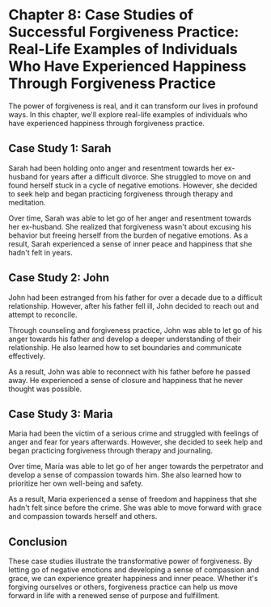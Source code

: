 Chapter 8: Case Studies of Successful Forgiveness Practice: Real-Life Examples of Individuals Who Have Experienced Happiness Through Forgiveness Practice
=========================================================================================================================================================

The power of forgiveness is real, and it can transform our lives in profound ways. In this chapter, we'll explore real-life examples of individuals who have experienced happiness through forgiveness practice.

Case Study 1: Sarah
-------------------

Sarah had been holding onto anger and resentment towards her ex-husband for years after a difficult divorce. She struggled to move on and found herself stuck in a cycle of negative emotions. However, she decided to seek help and began practicing forgiveness through therapy and meditation.

Over time, Sarah was able to let go of her anger and resentment towards her ex-husband. She realized that forgiveness wasn't about excusing his behavior but freeing herself from the burden of negative emotions. As a result, Sarah experienced a sense of inner peace and happiness that she hadn't felt in years.

Case Study 2: John
------------------

John had been estranged from his father for over a decade due to a difficult relationship. However, after his father fell ill, John decided to reach out and attempt to reconcile.

Through counseling and forgiveness practice, John was able to let go of his anger towards his father and develop a deeper understanding of their relationship. He also learned how to set boundaries and communicate effectively.

As a result, John was able to reconnect with his father before he passed away. He experienced a sense of closure and happiness that he never thought was possible.

Case Study 3: Maria
-------------------

Maria had been the victim of a serious crime and struggled with feelings of anger and fear for years afterwards. However, she decided to seek help and began practicing forgiveness through therapy and journaling.

Over time, Maria was able to let go of her anger towards the perpetrator and develop a sense of compassion towards him. She also learned how to prioritize her own well-being and safety.

As a result, Maria experienced a sense of freedom and happiness that she hadn't felt since before the crime. She was able to move forward with grace and compassion towards herself and others.

Conclusion
----------

These case studies illustrate the transformative power of forgiveness. By letting go of negative emotions and developing a sense of compassion and grace, we can experience greater happiness and inner peace. Whether it's forgiving ourselves or others, forgiveness practice can help us move forward in life with a renewed sense of purpose and fulfillment.
